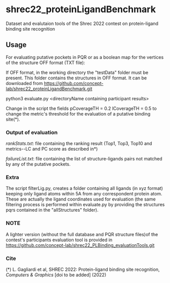 # shrec22_proteinLigandBenchmark
Dataset and evalutaion tools of the Shrec 2022  contest on protein-ligand binding site recognition

## Usage 
For evaluating putative pockets in PQR or as a boolean map for the vertices of the structure OFF format (TXT file):

If OFF format, in the working directory the "testData" folder must be present. This folder contains the structures in OFF format. It can be downloaded from https://github.com/concept-lab/shrec22_proteinLigandBenchmark.git

python3 evaluate.py \<directoryName containing participant results\>

Change in the script the fields 
pCoverageTH = 0.2
lCoverageTH = 0.5
to change the metric's threshold for the evaluation of a putative binding site(\*).

### Output of evaluation
*rankStats.txt*: file containing the ranking result (Top1, Top3, Top10 and metrics--LC and PC score as described in\*)

*failureList.txt*: file containing the list of structure-ligands pairs not matched by any of the putative pockets.

### Extra

The script filterLig.py, creates a folder containing all ligands (in xyz format) keeping only ligand atoms within 5A from any correspondent protein atom.
These are actually the ligand coordinates used for evaluation (the same filtering process is performed within evaluate.py by providing the structures pqrs contained in the "allStructures" folder).

### NOTE
A lighter version (without the full database and PQR structure files)of the contest's participants evaluation tool is provided in https://github.com/concept-lab/shrec22_PLBinding_evaluationTools.git

### Cite
(*) L. Gagliardi et al, SHREC 2022: Protein-ligand binding site recognition, *Computers & Graphics* [doi to be added] (2022) 


